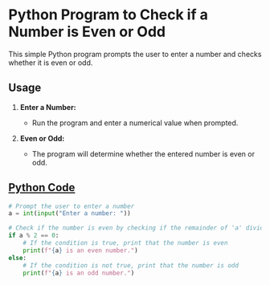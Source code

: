 # Python Program to Check if a Number is Even or Odd

This simple Python program prompts the user to enter a number and checks whether it is even or odd.

## Usage

1. **Enter a Number:**
   - Run the program and enter a numerical value when prompted.

2. **Even or Odd:**
   - The program will determine whether the entered number is even or odd.

## [Python Code](https://github.com/itskuldipsingh/Math/blob/main/Odd%20or%20even%20number/script.py)

```python
# Prompt the user to enter a number
a = int(input("Enter a number: "))

# Check if the number is even by checking if the remainder of 'a' divided by 2 is 0
if a % 2 == 0:
    # If the condition is true, print that the number is even
    print(f"{a} is an even number.")
else:
    # If the condition is not true, print that the number is odd
    print(f"{a} is an odd number.")
